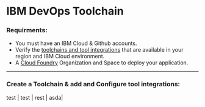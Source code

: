 # IBM DevOps Toolchain

### Requirments:
- You must have an IBM Cloud & Github accounts. 
- Verify the [toolchains and tool integrations](https://cloud.ibm.com/docs/ContinuousDelivery?topic=ContinuousDelivery-cd_about) that are available in your region and IBM Cloud environment.
- A [Cloud Foundry](https://cloud.ibm.com/account/cloud-foundry) Organization and Space to deploy your application.
---

### Create a Toolchain & add and Configure tool integrations:

 test | test | rest | asda|
